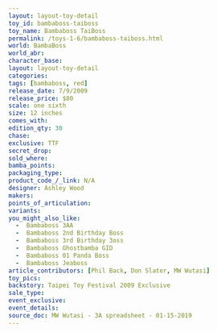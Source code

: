 ```yaml
---
layout: layout-toy-detail 
toy_id: bambaboss-taiboss
toy_name: Bambaboss TaiBoss
permalink: /toys-1-6/bambaboss-taiboss.html
world: BambaBoss
world_abr:
character_base: 
layout: layout-toy-detail
categories: 
tags: [bambaboss, red]
release_date: 7/9/2009
release_price: $80 
scale: one sixth
size: 12 inches
comes_with: 
edition_qty: 30
chase: 
exclusive: TTF
secret_drop: 
sold_where: 
bamba_points: 
packaging_type: 
product_code_/_link: N/A
designer: Ashley Wood
makers: 
points_of_articulation: 
variants: 
you_might_also_like: 
  -  Bambaboss 3AA
  -  Bambaboss 2nd Birthday Boss
  -  Bambaboss 3rd Birthday 3oss
  -  Bambaboss Ghostbamba GID
  -  Bambaboss 01 Panda Boss
  -  Bambaboss Jeaboss
article_contributors: [Phil Back, Don Slater, MW Wutasi]
toy_pics: 
backstory: Taipei Toy Festival 2009 Exclusive
sale_type: 
event_exclusive: 
event_details: 
source_doc: MW Wutasi - 3A spreadsheet - 01-15-2019
---
```

